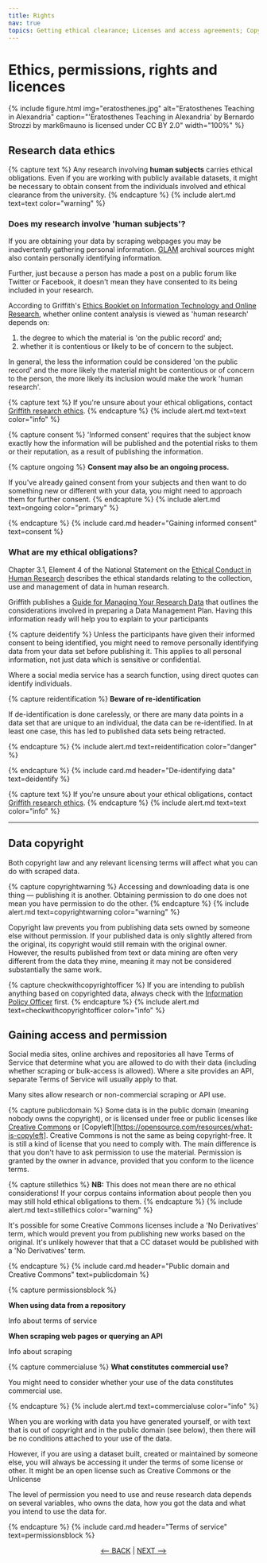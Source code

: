 ```yaml
---
title: Rights
nav: true
topics: Getting ethical clearance; Licenses and access agreements; Copyright
---
```


# Ethics, permissions, rights and licences

{% include figure.html img="eratosthenes.jpg" alt="Eratosthenes Teaching in Alexandria" caption="'Eratosthenes Teaching in Alexandria' by Bernardo Strozzi by mark6mauno is licensed under CC BY 2.0" width="100%" %}

## Research data ethics

{% capture text %}
Any research involving **human subjects** carries ethical obligations. Even if you are working with publicly available datasets, it might be necessary to obtain consent from the individuals involved and ethical clearance from the university.
{% endcapture %}
{% include alert.md text=text color="warning" %}

### Does my research involve 'human subjects'?

If you are obtaining your data by scraping webpages you may be inadvertently gathering personal information. [GLAM](https://glam-workbench.net/) archival sources might also contain personally identifying information.

Further, just because a person has made a post on a public forum like Twitter or Facebook, it doesn't mean they have consented to its being included in your research.

According to Griffith's [Ethics Booklet on Information Technology and Online Research](https://www.griffith.edu.au/__data/assets/pdf_file/0026/354752/booklet37.pdf), whether online content analysis is viewed as 'human research' depends on:

1. the degree to which the material is 'on the public record' and;
2. whether it is contentious or likely to be of concern to the subject.

In general, the less the information could be considered 'on the public record' and the more likely the material might be contentious or of concern to the person, the more likely its inclusion would make the work 'human research'.

{% capture text %}
If you're unsure about your ethical obligations, contact [Griffith research ethics](https://www.griffith.edu.au/research/research-services/research-ethics-integrity).
{% endcapture %}
{% include alert.md text=text color="info" %} 

{% capture consent %}
'Informed consent' requires that the subject know exactly how the information will be published and the potential risks to them or their reputation, as a result of publishing the information.

{% capture ongoing %}
**Consent may also be an ongoing process.**

If you've already gained consent from your subjects and then want to do something new or different with your data, you might need to approach them for further consent.
{% endcapture %}
{% include alert.md text=ongoing color="primary" %}

{% endcapture %}
{% include card.md header="Gaining informed consent" text=consent %}

### What are my ethical obligations?

Chapter 3.1, Element 4 of the National Statement on the [Ethical Conduct in Human Research](https://www.nhmrc.gov.au/about-us/publications/national-statement-ethical-conduct-human-research-2007-updated-2018) describes the ethical standards relating to the collection, use and management of data in human research.

Griffith publishes a [Guide for Managing Your Research Data](https://www.griffith.edu.au/__data/assets/pdf_file/0025/1233907/20210107-Guide-to-managing-research-data.pdf) that outlines the considerations involved in preparing a Data Management Plan. Having this information ready will help you to explain to your participants 

{% capture deidentify %}
Unless the participants have given their informed consent to being identified, you might need to remove personally identifying data from your data set before publishing it. This applies to all personal information, not just data which is sensitive or confidential.

Where a social media service has a search function, using direct quotes can identify individuals.

{% capture reidentification %}
**Beware of re-identification**

If de-identification is done carelessly, or there are many data points in a data set that are unique to an individual, the data can be re-identified. In at least one case, this has led to published data sets being retracted.

{% endcapture %}
{% include alert.md text=reidentification color="danger" %}

{% endcapture %}
{% include card.md header="De-identifying data" text=deidentify %}

{% capture text %}
If you're unsure about your ethical obligations, contact [Griffith research ethics](https://www.griffith.edu.au/research/research-services/research-ethics-integrity).
{% endcapture %}
{% include alert.md text=text color="info" %}

- - -

## Data copyright

Both copyright law and any relevant licensing terms will affect what you can do with scraped data.

{% capture copyrightwarning %}
Accessing and downloading data is one thing — publishing it is another. Obtaining permission to do one does not mean you have permission to do the other.
{% endcapture %}
{% include alert.md text=copyrightwarning color="warning" %}

Copyright law prevents you from publishing data sets owned by someone else without permission. If your published data is only slightly altered from the original, its copyright would still remain with the original owner. However, the results published from text or data mining are often very different from the data they mine, meaning it may not be considered substantially the same work.

{% capture checkwithcopyrightofficer %}
If you are intending to publish anything based on copyrighted data, always check with the [Information Policy Officer](http://www.griffith.edu.au/copyright-matters/) first.
{% endcapture %}
{% include alert.md text=checkwithcopyrightofficer color="info" %}

## Gaining access and permission

Social media sites, online archives and repositories all have Terms of Service that determine what you are allowed to do with their data (including whether scraping or bulk-access is allowed). Where a site provides an API, separate Terms of Service will usually apply to that.

Many sites allow research or non-commercial scraping or API use.

{% capture publicdomain %}
Some data is in the public domain (meaning nobody owns the copyright), or is licensed under free or public licenses like [Creative Commons](https://creativecommons.org.au) or [Copyleft][https://opensource.com/resources/what-is-copyleft]. Creative Commons is not the same as being copyright-free. It is still a kind of license that you need to comply with. The main difference is that you don't have to ask permission to use the material. Permission is granted by the owner in advance, provided that you conform to the licence terms. 

{% capture stillethics %}
**NB:** This does not mean there are no ethical considerations! If your corpus contains information about people then you may still hold ethical obligations to them.
{% endcapture %}
{% include alert.md text=stillethics color="warning" %}

It's possible for some Creative Commons licenses include a 'No Derivatives' term, which would prevent you from publishing new works based on the original. It's unlikely however that that a CC dataset would be published with a 'No Derivatives' term.

{% endcapture %}
{% include card.md header="Public domain and Creative Commons" text=publicdomain %}

{% capture permissionsblock %}

**When using data from a repository**

Info about terms of service

**When scraping web pages or querying an API**

Info about scraping

{% capture commercialuse %}
**What constitutes commercial use?**

You might need to consider whether your use of the data constitutes commercial use.

{% endcapture %}
{% include alert.md text=commercialuse color="info" %}

When you are working with data you have generated yourself, or with text that is out of copyright and in the public domain (see below), then there will be no conditions attached to your use of the data.

However, if you are using a dataset built, created or maintained by someone else, you will always be accessing it under the terms of some license or other. It might be an open license such as Creative Commons or the Unlicense

The level of permission you need to use and reuse research data depends on several variables, who owns the data, how you got the data and what you intend to use the data for.

{% endcapture %}
{% include card.md header="Terms of service" text=permissionsblock %}


<p align="center">
  <a href="https://griffithunilibrary.github.io/intro-text-mining-analysis/content/2-how.html"><-- BACK</a> |
  <a href="https://griffithunilibrary.github.io/intro-text-mining-analysis/content/4-build.html">NEXT --></a>
</p>
